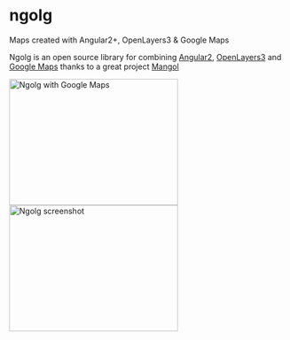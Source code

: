 # ngolg
Maps created with Angular2+, OpenLayers3  &amp; Google Maps

Ngolg is an open source library for combining [Angular2](https://angular.io/), [OpenLayers3](https://openlayers.org/) and [Google Maps](https://github.com/SebastianM/angular2-google-maps) thanks to a great project [Mangol](https://github.com/fegyi001/mangol) 

<img src="https://cloud.githubusercontent.com/assets/14010487/21953160/6aaf2c78-da38-11e6-8050-7a8e9c0d5b0b.png" alt="Ngolg with Google Maps" style="width:304px;height:228px;">

<img src="https://cloud.githubusercontent.com/assets/14010487/21953045/244c4ec0-da36-11e6-8a56-fd11191ba7ce.png" alt="Ngolg screenshot" style="width:304px;height:228px;">

